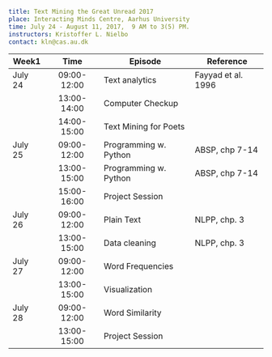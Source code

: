 ```yaml
title: Text Mining the Great Unread 2017
place: Interacting Minds Centre, Aarhus University
time: July 24 - August 11, 2017,  9 AM to 3(5) PM.
instructors: Kristoffer L. Nielbo
contact: kln@cas.au.dk
```

| Week1         | Time          | Episode                 | Reference          |
| ------------- |:-------------:|-------------------------| ------------------ |
| July 24       | 09:00-12:00   | Text analytics          | Fayyad et al. 1996 |
|               | 13:00-14:00   | Computer Checkup        |                    |
|               | 14:00-15:00   | Text Mining for Poets   |                    |  
| July 25 		| 09:00-12:00	| Programming w. Python	  | ABSP, chp 7-14 	   |  
| 		 		| 13:00-15:00	| Programming w. Python	  | ABSP, chp 7-14	   |
|				| 15:00-16:00	| Project Session		  |					   |
| July 26		| 09:00-12:00	| Plain Text			  | NLPP, chp. 3	   |
|				| 13:00-15:00	| Data cleaning			  | NLPP, chp. 3	   |
| July 27		| 09:00-12:00	| Word Frequencies		  |					   |
|				| 13:00-15:00	| Visualization			  |					   |
| July 28		| 09:00-12:00	| Word Similarity		  |					   |
|				| 13:00-15:00	| Project Session		  |					   |
